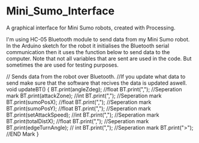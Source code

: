 # Mini_Sumo_Interface

A graphical interface for Mini Sumo robots, created with Processing.

I'm using HC-05 Bluetooth module to send data from my Mini Sumo robot.
In the Arduino sketch for the robot it initialises the Bluetooth serial communication
then it uses the function below to send data to the computer.
Note that not all variables that are sent are used in the code. But sometimes the are used for testing purposes. 

// Sends data from the robot over Bluetooth.
//If you update what data to send make sure that the software that recives the data is updated aswell.
void updateBT() {
  BT.print(angleZdeg); //float
  BT.print(","); //Seperation mark
  BT.print(attackZone); //int
  BT.print(",");  //Seperation mark
  BT.print(sumoPosX); //float
  BT.print(",");  //Seperation mark
  BT.print(sumoPosY); //float
  BT.print(",");  //Seperation mark   
  BT.print(setAttackSpeed); //int
  BT.print(",");  //Seperation mark
  BT.print(totalDistX); //float
  BT.print(",");  //Seperation mark
  BT.print(edgeTurnAngle); // int
  BT.print(",");  //Seperation mark
  BT.print(">"); //END Mark
}